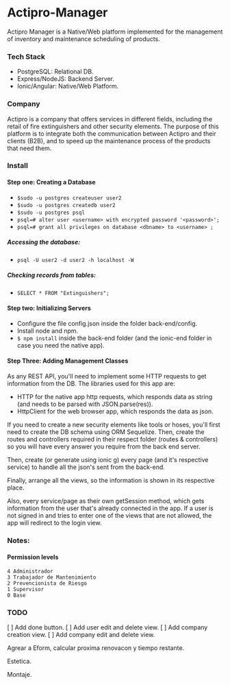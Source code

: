 # Actipro-Manager

Actipro Manager is a Native/Web platform implemented for the management of inventory and maintenance scheduling of products. 

### Tech Stack

* PostgreSQL: Relational DB.
* Express/NodeJS: Backend Server.
* Ionic/Angular: Native/Web Platform.

### Company

Actipro is a company that offers services in different fields, including the retail of fire extinguishers and other security elements. The purpose of this platform is to integrate both the communication between Actipro and their clients (B2B), and to speed up the maintenance process of the products that need them.

### Install
#### Step one: Creating a Database

* `$sudo -u postgres createuser user2`
* `$sudo -u postgres createdb user2`
* `$sudo -u postgres psql`
* `psql=# alter user <username> with encrypted password '<password>';`
* `psql=# grant all privileges on database <dbname> to <username> ;`

##### Accessing the database:

* `psql -U user2 -d user2 -h localhost -W`

##### Checking records from tables:

* `SELECT * FROM "Extinguishers";`

#### Step two: Initializing Servers

* Configure the file config.json inside the folder back-end/config.
* Install node and npm.
* `$ npm install` inside the back-end folder (and the ionic-end folder in case you need the native app).

#### Step Three: Adding Management Classes

 As any REST API, you'll need to implement some HTTP requests to get
information from the DB. The libraries used for this app are:

* HTTP for the native app http requests, which responds data as string
(and needs to be parsed with JSON.parse(res)).
* HttpClient for the web browser app, which responds the data as json.

If you need to create a new security elements like tools or hoses, you'll
first need to create the DB schema using ORM Sequelize. Then, create the routes
and controllers required in their respect folder (routes & controllers) so
you will have every answer you require from the back end server.

Then, create (or generate using ionic g) every page (and it's respective 
service) to handle all the json's sent from the back-end.

Finally, arrange all the views, so the information is shown in its respective place.

Also, every service/page as their own getSession method, which gets information from the user 
that's already connected in the app. If a user is not signed in and tries to
enter one of the views that are not allowed, the app will redirect to the login view.

### Notes:
#### Permission levels

    4 Administrador
    3 Trabajador de Mantenimiento
    2 Prevencionista de Riesgo
    1 Supervisor
    0 Base


### TODO
[ ] Add done button.
[ ] Add user edit and delete view. 
[ ] Add company creation view.
[ ] Add company edit and delete view. 

Agrear a Eform, calcular proxima renovacon y tiempo restante.

Estetica.

Montaje.
